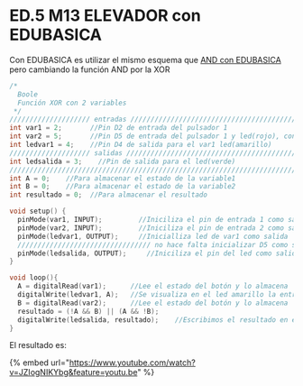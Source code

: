 # ED.5 M13 ELEVADOR con EDUBASICA

Con EDUBASICA es utilizar el mismo esquema que [AND con EDUBASICA](https://github.com/deleyva/programa-arduino-mediante-codigo/tree/a407da71017a2f6edc4a9de5f70319276906de88/montaje_1bis_and_con_edubasica.html) pero cambiando la función AND por la XOR

```cpp
/*
  Boole
  Función XOR con 2 variables
 */
//////////////////// entradas ///////////////////////////////////////////////////////////////////////////
int var1 = 2;       //Pin D2 de entrada del pulsador 1
int var2 = 5;       //Pin D5 de entrada del pulsador 1 y led(rojo), conectamos V1 con D5 con un cable
int ledvar1 = 4;    //Pin D4 de salida para el var1 led(amarillo)
//////////////////// salidas /////////////////////////////////////////////////////////////////////////
int ledsalida = 3;    //Pin de salida para el led(verde)
////////////////////////////////////////////////////////////////////////////////////////////////////
int A = 0;    //Para almacenar el estado de la variable1
int B = 0;    //Para almacenar el estado de la variable2
int resultado = 0;  //Para almacenar el resultado      

void setup() {
  pinMode(var1, INPUT);         //Iniciliza el pin de entrada 1 como salida
  pinMode(var2, INPUT);         //Iniciliza el pin de entrada 2 como salida  
  pinMode(ledvar1, OUTPUT);     //Inicialliza led de var1 como salida
  ///////////////////////////////// no hace falta inicializar D5 como salida, pues estará con un cable visualizando V1
  pinMode(ledsalida, OUTPUT);     //Iniciliza el pin del led como salida 
}

void loop(){
  A = digitalRead(var1);      //Lee el estado del botón y lo almacena
  digitalWrite(ledvar1, A);   //Se visualiza en el led amarillo la entrada var1
  B = digitalRead(var2);      //Lee el estado del botón y lo almacena
  resultado = (!A && B) || (A && !B);
  digitalWrite(ledsalida, resultado);    //Escribimos el resultado en el led
}
```

El resultado es:

{% embed url="https://www.youtube.com/watch?v=JZIogNIKYbg&feature=youtu.be" %}

